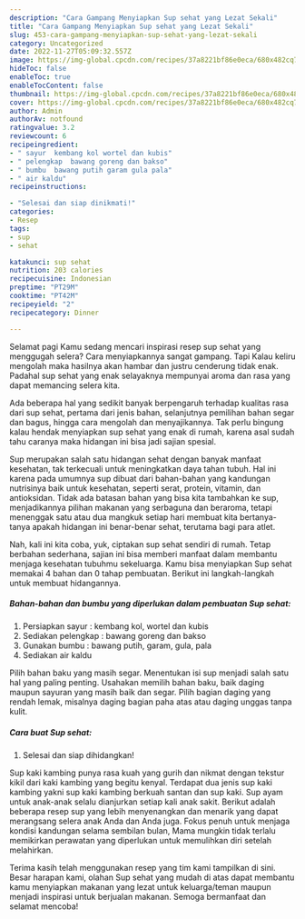 ```yaml
---
description: "Cara Gampang Menyiapkan Sup sehat yang Lezat Sekali"
title: "Cara Gampang Menyiapkan Sup sehat yang Lezat Sekali"
slug: 453-cara-gampang-menyiapkan-sup-sehat-yang-lezat-sekali
category: Uncategorized
date: 2022-11-27T05:09:32.557Z
image: https://img-global.cpcdn.com/recipes/37a8221bf86e0eca/680x482cq70/sup-sehat-foto-resep-utama.jpg
hideToc: false
enableToc: true
enableTocContent: false
thumbnail: https://img-global.cpcdn.com/recipes/37a8221bf86e0eca/680x482cq70/sup-sehat-foto-resep-utama.jpg
cover: https://img-global.cpcdn.com/recipes/37a8221bf86e0eca/680x482cq70/sup-sehat-foto-resep-utama.jpg
author: Admin
authorAv: notfound
ratingvalue: 3.2
reviewcount: 6
recipeingredient:
- " sayur  kembang kol wortel dan kubis"
- " pelengkap  bawang goreng dan bakso"
- " bumbu  bawang putih garam gula pala"
- " air kaldu"
recipeinstructions:

- "Selesai dan siap dinikmati!"
categories:
- Resep
tags:
- sup
- sehat

katakunci: sup sehat 
nutrition: 203 calories
recipecuisine: Indonesian
preptime: "PT29M"
cooktime: "PT42M"
recipeyield: "2"
recipecategory: Dinner

---
```



Selamat pagi Kamu sedang mencari inspirasi resep sup sehat yang menggugah selera? Cara menyiapkannya sangat gampang. Tapi Kalau keliru mengolah maka hasilnya akan hambar dan justru cenderung tidak enak. Padahal sup sehat yang enak selayaknya mempunyai aroma dan rasa yang dapat memancing selera kita.


Ada beberapa hal yang sedikit banyak berpengaruh terhadap kualitas rasa dari sup sehat, pertama dari jenis bahan, selanjutnya pemilihan bahan segar dan bagus, hingga cara mengolah dan menyajikannya. Tak perlu bingung kalau hendak menyiapkan sup sehat yang enak di rumah, karena asal sudah tahu caranya maka hidangan ini bisa jadi sajian spesial.

Sup merupakan salah satu hidangan sehat dengan banyak manfaat kesehatan, tak terkecuali untuk meningkatkan daya tahan tubuh. Hal ini karena pada umumnya sup dibuat dari bahan-bahan yang kandungan nutrisinya baik untuk kesehatan, seperti serat, protein, vitamin, dan antioksidan. Tidak ada batasan bahan yang bisa kita tambahkan ke sup, menjadikannya pilihan makanan yang serbaguna dan beraroma, tetapi menenggak satu atau dua mangkuk setiap hari membuat kita bertanya-tanya apakah hidangan ini benar-benar sehat, terutama bagi para atlet.


Nah, kali ini kita coba, yuk, ciptakan sup sehat sendiri di rumah. Tetap berbahan sederhana, sajian ini bisa memberi manfaat dalam membantu menjaga kesehatan tubuhmu sekeluarga. Kamu bisa menyiapkan Sup sehat memakai 4 bahan dan 0 tahap pembuatan. Berikut ini langkah-langkah untuk membuat hidangannya.

<!--inarticleads1-->

##### Bahan-bahan dan bumbu yang diperlukan dalam pembuatan Sup sehat:

1. Persiapkan  sayur : kembang kol, wortel dan kubis
1. Sediakan  pelengkap : bawang goreng dan bakso
1. Gunakan  bumbu : bawang putih, garam, gula, pala
1. Sediakan  air kaldu


Pilih bahan baku yang masih segar. Menentukan isi sup menjadi salah satu hal yang paling penting. Usahakan memilih bahan baku, baik daging maupun sayuran yang masih baik dan segar. Pilih bagian daging yang rendah lemak, misalnya daging bagian paha atas atau daging unggas tanpa kulit. 

<!--inarticleads2-->

##### Cara buat Sup sehat:


1. Selesai dan siap dihidangkan!

Sup kaki kambing punya rasa kuah yang gurih dan nikmat dengan tekstur kikil dari kaki kambing yang begitu kenyal. Terdapat dua jenis sup kaki kambing yakni sup kaki kambing berkuah santan dan sup kaki. Sup ayam untuk anak-anak selalu dianjurkan setiap kali anak sakit. Berikut adalah beberapa resep sup yang lebih menyenangkan dan menarik yang dapat merangsang selera anak Anda dan Anda juga. Fokus penuh untuk menjaga kondisi kandungan selama sembilan bulan, Mama mungkin tidak terlalu memikirkan perawatan yang diperlukan untuk memulihkan diri setelah melahirkan. 

Terima kasih telah menggunakan resep yang tim kami tampilkan di sini. Besar harapan kami, olahan Sup sehat yang mudah di atas dapat membantu kamu menyiapkan makanan yang lezat untuk keluarga/teman maupun menjadi inspirasi untuk berjualan makanan. Semoga bermanfaat dan selamat mencoba!
